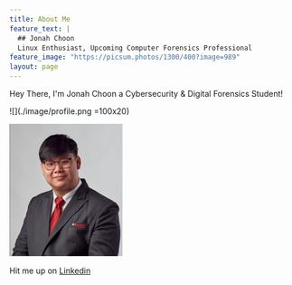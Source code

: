 ```yaml
---
title: About Me
feature_text: |
  ## Jonah Choon
  Linux Enthusiast, Upcoming Computer Forensics Professional
feature_image: "https://picsum.photos/1300/400?image=989"
layout: page
---
```


Hey There, I'm Jonah Choon a Cybersecurity & Digital Forensics Student!

![](./image/profile.png =100x20)

<img src="/image/profile.png" alt="Profile Picture" width="200"/>

Hit me up on <a href="https://www.linkedin.com/in/jonah-choon-528584195" target="_blank">Linkedin</a>


